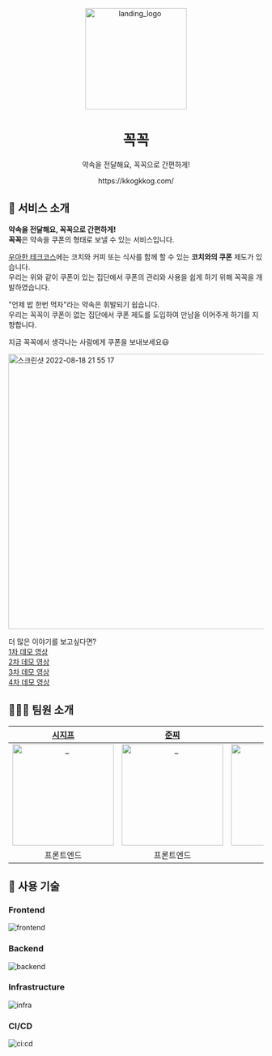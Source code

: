 <p align="middle"><img width="200" alt="landing_logo" src="https://user-images.githubusercontent.com/76774809/185396542-5f13e121-2fc9-472f-80c5-8ceb90e76844.PNG">
</p>
<h1 align="middle">꼭꼭</h1>
<p align="middle">약속을 전달해요, 꼭꼭으로 간편하게!</p>
<p align="middle">https://kkogkkog.com/</p>

## 🥇 서비스 소개
**약속을 전달해요, 꼭꼭으로 간편하게!**  
**꼭꼭**은 약속을 쿠폰의 형태로 보낼 수 있는 서비스입니다.

[우아한 테크코스](https://github.com/woowacourse)에는 코치와 커피 또는 식사를 함께 할 수 있는 **코치와의 쿠폰** 제도가 있습니다.  
우리는 위와 같이 쿠폰이 있는 집단에서 쿠폰의 관리와 사용을 쉽게 하기 위해 꼭꼭을 개발하였습니다.

"언제 밥 한번 먹자"라는 약속은 휘발되기 쉽습니다.  
우리는 꼭꼭이 쿠폰이 없는 집단에서 쿠폰 제도를 도입하여 만남을 이어주게 하기를 지향합니다.

지금 꼭꼭에서 생각나는 사람에게 쿠폰을 보내보세요😃

<img width="543" alt="스크린샷 2022-08-18 21 55 17" src="https://user-images.githubusercontent.com/76774809/185399941-57c83d9c-6605-4aef-9ccd-ca7b28da6be5.png">

더 많은 이야기를 보고싶다면?  
[1차 데모 영상](https://youtu.be/AD5pNHNMyrA)  
[2차 데모 영상](https://youtu.be/QVOQI4lYX6Y)  
[3차 데모 영상](https://youtu.be/N5IB9lCsjbI)  
[4차 데모 영상](https://youtu.be/6jtsyPbm8CM)

## 🧑🏻‍💻 팀원 소개

|            [시지프](https://github.com/euijinkk)             |            [준찌](https://github.com/juunzzi)             |             [아서](https://github.com/Hyunta)             |             [정](https://github.com/bugoverdose)             |              [루키](https://github.com/Wishoon)               |             [레오](https://github.com/DWL21)
| :----------------------------------------------------------: | :----------------------------------------------------------: | :----------------------------------------------------------: | :----------------------------------------------------------: | :----------------------------------------------------------: | :----------------------------------------------------------:
| <img src="https://avatars.githubusercontent.com/u/24906022?v=4" width=200px alt="_"/> | <img src="https://avatars.githubusercontent.com/u/78349600?v=4" width=200px alt="_"/> | <img src="https://avatars.githubusercontent.com/u/75936123?v=4" width=200px alt="_"/> | <img src="https://avatars.githubusercontent.com/u/73531614?v=4" width=200px alt="_"> | <img src="https://avatars.githubusercontent.com/u/48710213?v=4" width=200px alt="_"> | <img src="https://avatars.githubusercontent.com/u/76774809?v=4" width=200px alt="_">
|                          프론트엔드                         |                          프론트엔드                         |                           백엔드                           |                           백엔드                           |                           백엔드                           |                           백엔드                          

## 🎯 사용 기술

### Frontend
![frontend](https://user-images.githubusercontent.com/76774809/197915536-fbc8726e-2093-47ba-9cb0-c76b671accb1.png)

### Backend
![backend](https://user-images.githubusercontent.com/76774809/197915562-d62457b8-1b92-4122-9ff6-2222b0ccca48.png)

### Infrastructure
![infra](https://user-images.githubusercontent.com/76774809/197915578-2ef286c5-1cdb-4787-8a7a-67f341b84f9b.png)

### CI/CD
![ci:cd](https://user-images.githubusercontent.com/76774809/197915712-c10fdc70-903b-43f5-9d7c-7787759b57ed.png)




